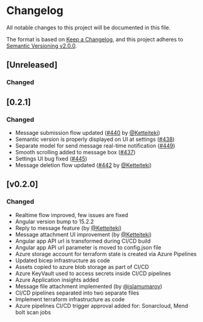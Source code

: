 # Changelog

All notable changes to this project will be documented in this file.

The format is based on [Keep a Changelog](https://keepachangelog.com/en/1.0.0/),
and this project adheres to [Semantic Versioning v2.0.0](https://semver.org/spec/v2.0.0.html).

## [Unreleased]

### Changed

## [0.2.1]

### Changed

- Message submission flow updated ([#440](https://github.com/MangoInstantMessenger/MangoMessengerAPI/issues/440)
  by [@Ketteiteki](https://github.com/Ketteiteki))
- Semantic version is properly displayed on UI at
  settings ([#438](https://github.com/MangoInstantMessenger/MangoMessengerAPI/issues/438))
- Separate model for send message real-time
  notification ([#449](https://github.com/MangoInstantMessenger/MangoMessengerAPI/issues/449))
- Smooth scrolling added to message box ([#437](https://github.com/MangoInstantMessenger/MangoMessengerAPI/issues/437))
- Settings UI bug fixed ([#445](https://github.com/MangoInstantMessenger/MangoMessengerAPI/issues/445))
- Message deletion flow updated ([#442](https://github.com/MangoInstantMessenger/MangoMessengerAPI/issues/442)
  by [@Ketteiteki](https://github.com/Ketteiteki))

## [v0.2.0]

### Changed

- Realtime flow improved, few issues are fixed
- Angular version bump to 15.2.2
- Reply to message feature (by [@Ketteiteki](https://github.com/Ketteiteki))
- Message attachment UI improvement (by [@Ketteiteki](https://github.com/Ketteiteki))
- Angular app API url is transformed during CI/CD build
- Angular app API url parameter is moved to config.json file
- Azure storage account for terraform state is created via Azure Pipelines
- Updated bicep infrastructure as code
- Assets copied to azure blob storage as part of CI/CD
- Azure KeyVault used to access secrets inside CI/CD pipelines
- Azure Application insights added
- Message file attachment implemented
  (by [@islamumarov](https://github.com/MangoInstantMessenger/MangoMessengerAPI/pull/354))
- CI/CD pipelines separated into two separate files
- Implement terraform infrastructure as code
- Azure pipelines CI/CD trigger approval added for: Sonarcloud, Mend bolt scan jobs